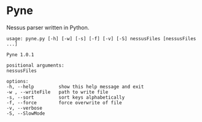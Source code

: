 # Pyne

Nessus parser written in Python.

    usage: pyne.py [-h] [-w] [-s] [-f] [-v] [-S] nessusFiles [nessusFiles ...]

    Pyne 1.0.1

    positional arguments:
    nessusFiles

    options:
    -h, --help         show this help message and exit
    -w , --writeFile   path to write file
    -s, --sort         sort keys alphabetically
    -f, --force        force overwrite of file
    -v, --verbose
    -S, --SlowMode

